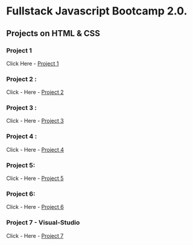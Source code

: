 # Fullstack Javascript Bootcamp 2.0.
## Projects on HTML & CSS

### Project 1

Click Here - [Project 1](https://github.com/saibhargav0701/FSJS-2.0/tree/main/Projects%20HTML%20%2B%20CSS/Project%201)


### Project 2 :

Click - Here - [Project 2](https://github.com/saibhargav0701/FSJS-2.0/tree/main/Projects%20HTML%20%2B%20CSS/Project%202)

### Project 3 :

Click - Here - [Project 3](https://github.com/saibhargav0701/FSJS-2.0/tree/main/Projects%20HTML%20%2B%20CSS/Project3)

### Project 4 :

Click - Here - [Project 4](https://github.com/saibhargav0701/FSJS-2.0/tree/main/Projects%20HTML%20%2B%20CSS/Project4)

### Project 5:

Click - Here - [Project 5](https://github.com/saibhargav0701/FSJS-2.0/tree/main/Projects%20HTML%20%2B%20CSS/Project5)

### Project 6:

Click - Here - [Project 6](https://github.com/saibhargav0701/FSJS-2.0/tree/main/Projects%20HTML%20%2B%20CSS/Project%206)

### Project 7 - Visual-Studio

Click - Here - [Project 7](https://github.com/saibhargav0701/FSJS-2.0/tree/main/Projects%20HTML%20%2B%20CSS/VS%20Code%20Clone%20(Tailwind))
